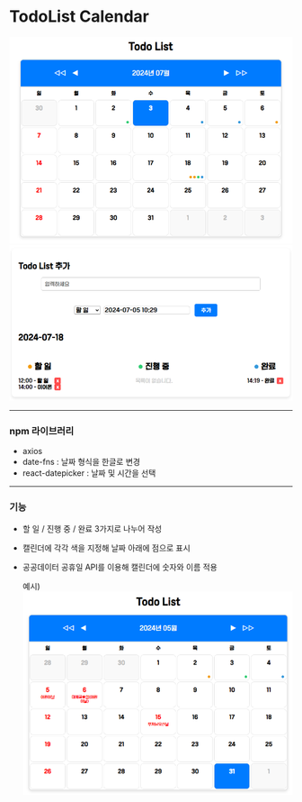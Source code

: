 # TodoList Calendar

![claendar](./src/assets/img/calendar.PNG)
![todolist](./src/assets/img/todolist.PNG)

---

### npm 라이브러리

- axios
- date-fns : 날짜 형식을 한글로 변경
- react-datepicker : 날짜 및 시간을 선택

---

### 기능

- 할 일 / 진행 중 / 완료 3가지로 나누어 작성

- 캘린더에 각각 색을 지정해 날짜 아래에 점으로 표시

- 공공데이터 공휴일 API를 이용해 캘린더에 숫자와 이름 적용

  예시)
  ![holiday](./src/assets/img/holiday.PNG)
